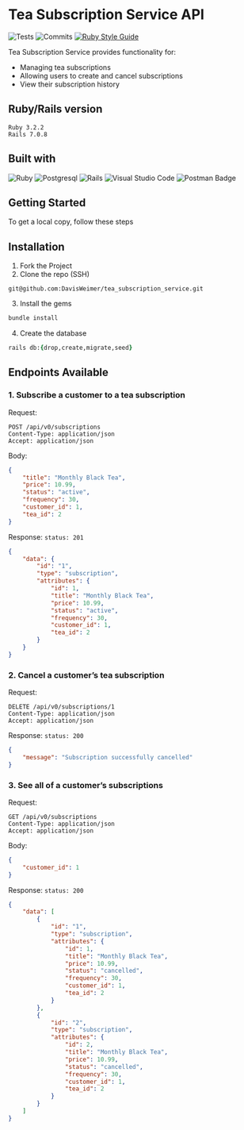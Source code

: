 # Tea Subscription Service API
![Tests](https://badgen.net/badge/tests/passing/green?icon=github)
![Commits](https://badgen.net/github/last-commit/DavisWeimer/tea_subscription_service?icon=github)
[![Ruby Style Guide](https://img.shields.io/badge/code_style-rubocop-brightgreen.svg)](https://github.com/rubocop/rubocop)

Tea Subscription Service provides functionality for: 
- Managing tea subscriptions
- Allowing users to create and cancel subscriptions
- View their subscription history

## Ruby/Rails version<br>
`Ruby 3.2.2`<br>
`Rails 7.0.8`

## Built with<br>
![Ruby](https://img.shields.io/badge/ruby-%23CC342D.svg?style=for-the-badge&logo=ruby&logoColor=white)
![Postgresql](https://img.shields.io/badge/PostgreSQL-316192?style=for-the-badge&logo=postgresql&logoColor=white)
![Rails](https://img.shields.io/badge/rails-%23CC0000.svg?style=for-the-badge&logo=ruby-on-rails&logoColor=white)
![Visual Studio Code](https://img.shields.io/badge/Visual%20Studio%20Code-0078d7.svg?style=for-the-badge&logo=visual-studio-code&logoColor=white)
![Postman Badge](https://img.shields.io/badge/Postman-FF6C37?logo=postman&logoColor=fff&style=for-the-badge)

Getting Started
-------------
To get a local copy, follow these steps

## <b>Installation</b>

1. Fork the Project
2. Clone the repo (SSH) 
```shell 
git@github.com:DavisWeimer/tea_subscription_service.git 
```
3. Install the gems
```ruby
bundle install
```
4. Create the database
```ruby
rails db:{drop,create,migrate,seed}
```

## <b>Endpoints Available</b>
### 1. Subscribe a customer to a tea subscription
Request:
```shell
POST /api/v0/subscriptions
Content-Type: application/json
Accept: application/json
```
Body:
```json
{
    "title": "Monthly Black Tea",
    "price": 10.99,
    "status": "active",
    "frequency": 30,
    "customer_id": 1,
    "tea_id": 2
}
```
Response: `status: 201`
```json
{
    "data": {
        "id": "1",
        "type": "subscription",
        "attributes": {
            "id": 1,
            "title": "Monthly Black Tea",
            "price": 10.99,
            "status": "active",
            "frequency": 30,
            "customer_id": 1,
            "tea_id": 2
        }
    }
}
```

### 2. Cancel a customer’s tea subscription
Request:
```shell
DELETE /api/v0/subscriptions/1
Content-Type: application/json
Accept: application/json
```
Response: `status: 200`
```json
{
    "message": "Subscription successfully cancelled"
}
```

### 3. See all of a customer’s subscriptions
Request:
```shell
GET /api/v0/subscriptions
Content-Type: application/json
Accept: application/json
```
Body:
```json
{
    "customer_id": 1
}
```
Response: `status: 200`
```json
{
    "data": [
        {
            "id": "1",
            "type": "subscription",
            "attributes": {
                "id": 1,
                "title": "Monthly Black Tea",
                "price": 10.99,
                "status": "cancelled",
                "frequency": 30,
                "customer_id": 1,
                "tea_id": 2
            }
        },
        {
            "id": "2",
            "type": "subscription",
            "attributes": {
                "id": 2,
                "title": "Monthly Black Tea",
                "price": 10.99,
                "status": "cancelled",
                "frequency": 30,
                "customer_id": 1,
                "tea_id": 2
            }
        }
    ]
}
```

